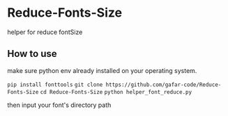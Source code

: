 # Reduce-Fonts-Size
helper for reduce fontSize

## How to use
make sure python env already installed on your operating system.

```pip install fonttools```
```git clone https://github.com/gafar-code/Reduce-Fonts-Size```
```cd Reduce-Fonts-Size```
```python helper_font_reduce.py```

then input your font's directory path

